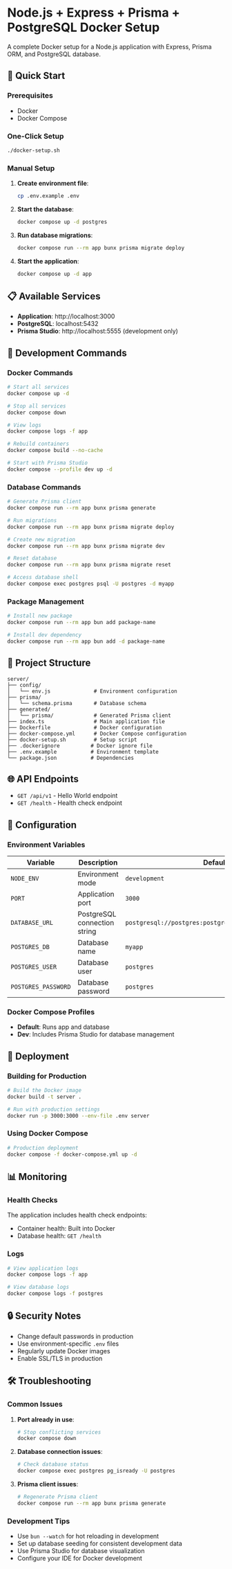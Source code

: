 # Node.js + Express + Prisma + PostgreSQL Docker Setup

A complete Docker setup for a Node.js application with Express, Prisma ORM, and PostgreSQL database.

## 🚀 Quick Start

### Prerequisites
- Docker
- Docker Compose

### One-Click Setup
```bash
./docker-setup.sh
```

### Manual Setup

1. **Create environment file**:
   ```bash
   cp .env.example .env
   ```

2. **Start the database**:
   ```bash
   docker compose up -d postgres
   ```

3. **Run database migrations**:
   ```bash
   docker compose run --rm app bunx prisma migrate deploy
   ```

4. **Start the application**:
   ```bash
   docker compose up -d app
   ```

## 📋 Available Services

- **Application**: http://localhost:3000
- **PostgreSQL**: localhost:5432
- **Prisma Studio**: http://localhost:5555 (development only)

## 🔧 Development Commands

### Docker Commands
```bash
# Start all services
docker compose up -d

# Stop all services
docker compose down

# View logs
docker compose logs -f app

# Rebuild containers
docker compose build --no-cache

# Start with Prisma Studio
docker compose --profile dev up -d
```

### Database Commands
```bash
# Generate Prisma client
docker compose run --rm app bunx prisma generate

# Run migrations
docker compose run --rm app bunx prisma migrate deploy

# Create new migration
docker compose run --rm app bunx prisma migrate dev

# Reset database
docker compose run --rm app bunx prisma migrate reset

# Access database shell
docker compose exec postgres psql -U postgres -d myapp
```

### Package Management
```bash
# Install new package
docker compose run --rm app bun add package-name

# Install dev dependency
docker compose run --rm app bun add -d package-name
```

## 📁 Project Structure

```
server/
├── config/
│   └── env.js              # Environment configuration
├── prisma/
│   └── schema.prisma       # Database schema
├── generated/
│   └── prisma/             # Generated Prisma client
├── index.ts                # Main application file
├── Dockerfile              # Docker configuration
├── docker-compose.yml      # Docker Compose configuration
├── docker-setup.sh         # Setup script
├── .dockerignore          # Docker ignore file
├── .env.example           # Environment template
└── package.json           # Dependencies
```

## 🌐 API Endpoints

- `GET /api/v1` - Hello World endpoint
- `GET /health` - Health check endpoint

## 🔧 Configuration

### Environment Variables

| Variable | Description | Default |
|----------|-------------|---------|
| `NODE_ENV` | Environment mode | `development` |
| `PORT` | Application port | `3000` |
| `DATABASE_URL` | PostgreSQL connection string | `postgresql://postgres:postgres@localhost:5432/myapp` |
| `POSTGRES_DB` | Database name | `myapp` |
| `POSTGRES_USER` | Database user | `postgres` |
| `POSTGRES_PASSWORD` | Database password | `postgres` |

### Docker Compose Profiles

- **Default**: Runs app and database
- **Dev**: Includes Prisma Studio for database management

## 🚀 Deployment

### Building for Production
```bash
# Build the Docker image
docker build -t server .

# Run with production settings
docker run -p 3000:3000 --env-file .env server
```

### Using Docker Compose
```bash
# Production deployment
docker compose -f docker-compose.yml up -d
```

## 📊 Monitoring

### Health Checks
The application includes health check endpoints:
- Container health: Built into Docker
- Database health: `GET /health`

### Logs
```bash
# View application logs
docker compose logs -f app

# View database logs
docker compose logs -f postgres
```

## 🔒 Security Notes

- Change default passwords in production
- Use environment-specific `.env` files
- Regularly update Docker images
- Enable SSL/TLS in production

## 🛠️ Troubleshooting

### Common Issues

1. **Port already in use**:
   ```bash
   # Stop conflicting services
   docker compose down
   ```

2. **Database connection issues**:
   ```bash
   # Check database status
   docker compose exec postgres pg_isready -U postgres
   ```

3. **Prisma client issues**:
   ```bash
   # Regenerate Prisma client
   docker compose run --rm app bunx prisma generate
   ```

### Development Tips

- Use `bun --watch` for hot reloading in development
- Set up database seeding for consistent development data
- Use Prisma Studio for database visualization
- Configure your IDE for Docker development 